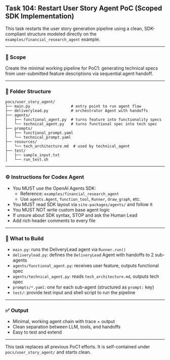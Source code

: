 ## Task 104: Restart User Story Agent PoC (Scoped SDK Implementation)

This task restarts the user story generation pipeline using a clean, SDK-compliant structure modeled directly on the `examples/financial_research_agent` example.

---

### 🎯 Scope
Create the minimal working pipeline for PoC1: generating technical specs from user-submitted feature descriptions via sequential agent handoff.

---

### 📂 Folder Structure
```
pocs/user_story_agent/
├── main.py                  # entry point to run agent flow
├── deliverylead.py          # orchestrator Agent with handoffs
├── agents/
│   ├── functional_agent.py  # turns feature into functionality specs
│   └── technical_agent.py   # turns functional spec into tech spec
├── prompts/
│   ├── functional_prompt.yaml
│   └── technical_prompt.yaml
├── resources/
│   └── tech_architecture.md  # used by technical_agent
├── test/
│   ├── sample_input.txt
│   └── run_test.sh
```

---

### ⚙️ Instructions for Codex Agent
- You MUST use the OpenAI Agents SDK:
  - Reference: `examples/financial_research_agent`
  - Use `agents.Agent`, `function_tool`, `Runner`, `draw_graph`, etc.
- You MUST read SDK layout via `site-packages/agents/` and follow it
- You MUST NOT write custom base agent logic
- If unsure about SDK syntax, STOP and ask the Human Lead
- Add rich header comments to every file

---

### 💼 What to Build
- `main.py`: runs the DeliveryLead agent via `Runner.run()`
- `deliverylead.py`: defines the `DeliveryLead` Agent with handoffs to 2 sub-agents
- `agents/functional_agent.py`: receives user feature, outputs functional spec
- `agents/technical_agent.py`: reads `tech_architecture.md`, outputs tech spec
- `prompts/*.yaml`: one for each sub-agent (structured as `prompt:` key)
- `test/`: provide test input and shell script to run the pipeline

---

### ✅ Output
- Minimal, working agent chain with trace + output
- Clean separation between LLM, tools, and handoffs
- Easy to test and extend

---

This task replaces all previous PoC1 efforts. It is self-contained under `pocs/user_story_agent/` and starts clean.